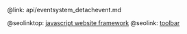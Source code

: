 @link: api/eventsystem_detachevent.md

@seolinktop: [javascript website framework](https://webix.com)
@seolink: [toolbar](https://webix.com/widget/toolbar/)